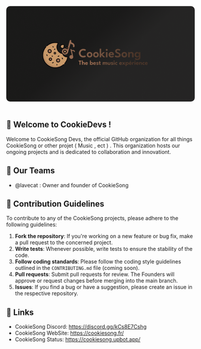 <div align="left">
  <img 
    src="https://github.com/CookieDevs/.github/raw/refs/heads/main/profile/CookieSong%20Banner%20by%20lirus_12345%20%7C%20lavecat" 
    alt="CookieSong Banner" 
    style="border-radius: 10px;">
  <div>&nbsp;</div>
</div>

## 🍪 Welcome to CookieDevs !
Welcome to CookieSong Devs, the official GitHub organization for all things CookieSong or other projet ( Music , ect ) . This organization hosts our ongoing projects and is dedicated to collaboration and innovationt.

## 💼 Our Teams 
- @lavecat : Owner and founder of CookieSong 

## 📣 Contribution Guidelines

To contribute to any of the CookieSong projects, please adhere to the following guidelines:

1. **Fork the repository**: If you're working on a new feature or bug fix, make a pull request to the concerned project.
2. **Write tests**: Whenever possible, write tests to ensure the stability of the code.
3. **Follow coding standards**: Please follow the coding style guidelines outlined in the `CONTRIBUTING.md` file (coming soon).
4. **Pull requests**: Submit pull requests for review. The Founders will approve or request changes before merging into the main branch.
5. **Issues**: If you find a bug or have a suggestion, please create an issue in the respective repository.


## 🔗 Links 
- CookieSong Discord: https://discord.gg/kCs8E7Cshg
- CookieSong WebSite: https://cookiesong.fr/
- CookieSong Status: https://cookiesong.upbot.app/
